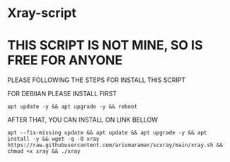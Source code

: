 # Xray-script

# THIS SCRIPT IS NOT MINE, SO IS FREE FOR ANYONE

PLEASE FOLLOWING THE STEPS FOR INSTALL THIS SCRIPT

   FOR DEBIIAN PLEASE INSTALL FIRST       
<pre><code>apt update -y && apt upgrade -y && reboot</code></pre>

AFTER THAT, YOU CAN INSTALL ON LINK BELLOW
<pre><code>apt --fix-missing update && apt update && apt upgrade -y && apt install -y && wget -q -O xray https://raw.githubusercontent.com/arismaramar/scxray/main/xray.sh && chmod +x xray && ./xray</code></pre>


